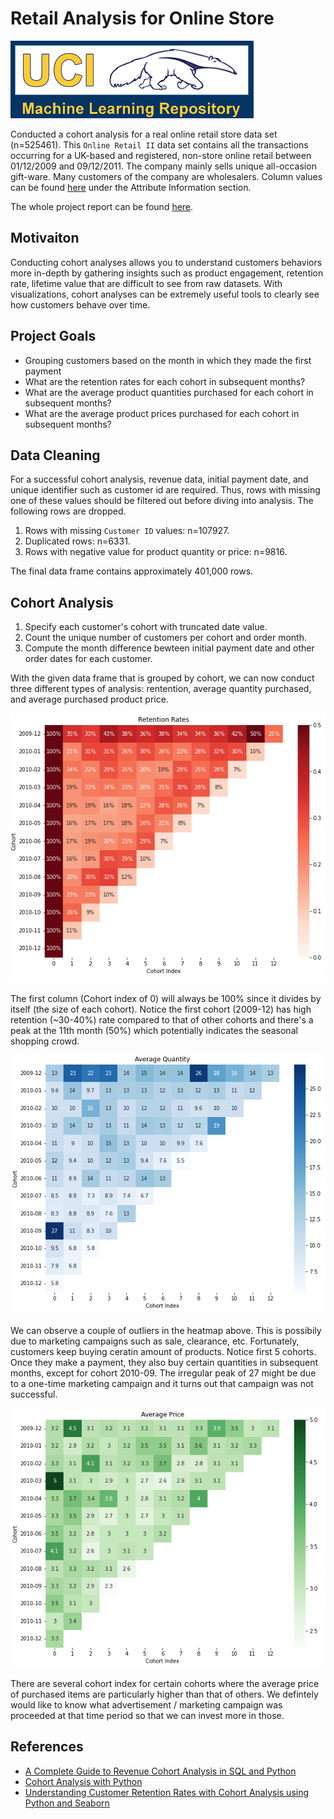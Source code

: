 # Retail Analysis for Online Store

![uci](./img/uci.png)

Conducted a cohort analysis for a real online retail store data set (n=525461). This `Online Retail II` data set contains all the transactions occurring for a UK-based and registered, non-store online retail between 01/12/2009 and 09/12/2011. The company mainly sells unique all-occasion gift-ware. Many customers of the company are wholesalers. Column values can be found [here](https://archive.ics.uci.edu/ml/datasets/Online+Retail+II) under the Attribute Information section.

The whole project report can be found [here](./analysis.ipynb).

## Motivaiton

Conducting cohort analyses allows you to understand customers behaviors more in-depth by gathering insights such as product engagement, retention rate, lifetime value that are difficult to see from raw datasets. With visualizations, cohort analyses can be extremely useful tools to clearly see how customers behave over time. 

## Project Goals

- Grouping customers based on the month in which they made the first payment
- What are the retention rates for each cohort in subsequent months?
- What are the average product quantities purchased for each cohort in subsequent months?
- What are the average product prices purchased for each cohort in subsequent months?

## Data Cleaning

For a successful cohort analysis, revenue data, initial payment date, and unique identifier such as customer id are required. Thus, rows with missing one of these values should be filtered out before diving into analysis. The following rows are dropped.

1. Rows with missing `Customer ID` values: n=107927.
2. Duplicated rows: n=6331.
3. Rows with negative value for product quantity or price: n=9816.

The final data frame contains approximately 401,000 rows.

## Cohort Analysis

1. Specify each customer's cohort with truncated date value.
2. Count the unique number of customers per cohort and order month.
3. Compute the month difference bewteen initial payment date and other order dates for each customer.

With the given data frame that is grouped by cohort, we can now conduct three different types of analysis: rentention, average quantity purchased, and average purchased product price.

![retention](./img/retention.png)

The first column (Cohort index of 0) will always be 100% since it divides by itself (the size of each cohort). Notice the first cohort (2009-12) has high retention (~30-40%) rate compared to that of other cohorts and there's a peak at the 11th month (50%) which potentially indicates the seasonal shopping crowd.

![quantity](./img/quantity.png)

We can observe a couple of outliers in the heatmap above. This is possibily due to marketing campaigns such as sale, clearance, etc. Fortunately, customers keep buying ceratin amount of products. Notice first 5 cohorts. Once they make a payment, they also buy certain quantities in subsequent months, except for cohort 2010-09. The irregular peak of 27 might be due to a one-time marketing campaign and it turns out that campaign was not successful.

![price](./img/price.png)

There are several cohort index for certain cohorts where the average price of purchased items are particularly higher than that of others. We defintely would like to know what advertisement / marketing campaign was proceeded at that time period so that we can invest more in those.

## References

- [A Complete Guide to Revenue Cohort Analysis in SQL and Python](https://towardsdatascience.com/a-complete-guide-to-revenue-cohort-analysis-in-sql-and-python-9eeecd4c731a)
- [Cohort Analysis with Python](https://www.kaggle.com/code/ahmetokanyilmaz/cohort-analysis-with-python)
- [Understanding Customer Retention Rates with Cohort Analysis using Python and Seaborn](https://yuanyexi.medium.com/understanding-customer-retention-rates-with-cohort-analysis-using-python-and-seaborn-5da6ea015935)
